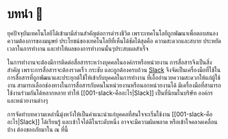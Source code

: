 # บทนำ 🔖

ยุคปัจจุบันเทคโนโลยีได้เข้ามามีส่วนสำคัญต่อการดำรงชีวิต เพราะเทคโนโลยีถูกพัฒนาเพื่อตอบสนองความต้องการของมนุษย์ ประโยชน์ของเทคโนโลยีที่เห็นได้ชัดได้สุดคือ ความสะดวกและสบาย ประหยัดเวลาในการทำงาน และทำให้ผลของการทำงานนั้นๆประสบผลสำเร็จ

ในการทำงานจะต้องมีการติดต่อสื่อสารระหว่างบุคคลในองค์กรหรือหน่วยงาน การสื่อสารจึงเป็นสิ่งสำคัญ เพราะการสื่อสารจะต้องรวดเร็ว กระชับ และถูกต้องครบถ้วน [Slack](https://slack.com/) จึงจัดเป็นเครื่องมือที่ใช้ในการสื่อสารที่ถูกพัฒนาและประยุกต์ใช้ให้เข้ากับบุคคลในการทำงาน ที่เอื้ออำนวยความสะดวกให้แก่ผู้ใช้งาน สามารถเลือกช่องทางในการสื่อสารกับคนในหน่วยงานหรือนอกหน่วยงานได้ มีเครื่องมือที่สามารถใช้งานร่วมกันได้หลากหลาย ทำให้ [[001-slack-คืออะไร|Slack]] เป็นที่นิยมในบริษัท องค์กร และหน่วยงานต่างๆ

การจัดทำบทความเหล่านี้มุ่งหวังให้เป็นคำแนะนำแก่บุคคลที่สนใจจะเริ่มใช้งาน [[001-slack-คืออะไร|Slack]] ได้เรียนรู้ และเข้าใจได้ดีในระดับหนึ่ง อาจจะมีความผิดพลาด หรือเข้าใจคลาดเคลื่อนบ้าง ต้องขออภัยมาใน ณ ที่นี้


